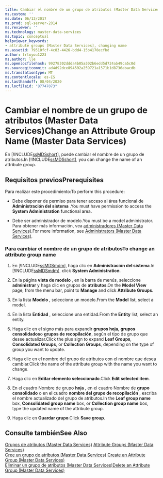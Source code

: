 ```yaml
---
title: Cambiar el nombre de un grupo de atributos (Master Data Services) | Microsoft Docs
ms.custom: ''
ms.date: 06/13/2017
ms.prod: sql-server-2014
ms.reviewer: ''
ms.technology: master-data-services
ms.topic: conceptual
helpviewer_keywords:
- attribute groups [Master Data Services], changing name
ms.assetid: 79510fcf-4c83-4426-bdd4-15b4170ecfbd
author: lrtoyou1223
ms.author: lle
ms.openlocfilehash: 99278302ddda4b05a302b6edd5d724ab49ca5c0d
ms.sourcegitcommit: ad4d92dce894592a259721a1571b1d8736abacdb
ms.translationtype: MT
ms.contentlocale: es-ES
ms.lasthandoff: 08/04/2020
ms.locfileid: "87747073"
---
```

# <a name="change-an-attribute-group-name-master-data-services"></a><span data-ttu-id="c3b41-102">Cambiar el nombre de un grupo de atributos (Master Data Services)</span><span class="sxs-lookup"><span data-stu-id="c3b41-102">Change an Attribute Group Name (Master Data Services)</span></span>
  <span data-ttu-id="c3b41-103">En [!INCLUDE[ssMDSshort](../includes/ssmdsshort-md.md)], puede cambiar el nombre de un grupo de atributos.</span><span class="sxs-lookup"><span data-stu-id="c3b41-103">In [!INCLUDE[ssMDSshort](../includes/ssmdsshort-md.md)], you can change the name of an attribute group.</span></span>  
  
## <a name="prerequisites"></a><span data-ttu-id="c3b41-104">Requisitos previos</span><span class="sxs-lookup"><span data-stu-id="c3b41-104">Prerequisites</span></span>  
 <span data-ttu-id="c3b41-105">Para realizar este procedimiento:</span><span class="sxs-lookup"><span data-stu-id="c3b41-105">To perform this procedure:</span></span>  
  
-   <span data-ttu-id="c3b41-106">Debe disponer de permiso para tener acceso al área funcional de **Administración del sistema** .</span><span class="sxs-lookup"><span data-stu-id="c3b41-106">You must have permission to access the **System Administration** functional area.</span></span>  
  
-   <span data-ttu-id="c3b41-107">Debe ser administrador de modelo.</span><span class="sxs-lookup"><span data-stu-id="c3b41-107">You must be a model administrator.</span></span> <span data-ttu-id="c3b41-108">Para obtener más información, vea [administradores &#40;Master Data Services&#41;](administrators-master-data-services.md).</span><span class="sxs-lookup"><span data-stu-id="c3b41-108">For more information, see [Administrators &#40;Master Data Services&#41;](administrators-master-data-services.md).</span></span>  
  
### <a name="to-change-an-attribute-group-name"></a><span data-ttu-id="c3b41-109">Para cambiar el nombre de un grupo de atributos</span><span class="sxs-lookup"><span data-stu-id="c3b41-109">To change an attribute group name</span></span>  
  
1.  <span data-ttu-id="c3b41-110">En [!INCLUDE[ssMDSmdm](../includes/ssmdsmdm-md.md)], haga clic en **Administración del sistema**.</span><span class="sxs-lookup"><span data-stu-id="c3b41-110">In [!INCLUDE[ssMDSmdm](../includes/ssmdsmdm-md.md)], click **System Administration**.</span></span>  
  
2.  <span data-ttu-id="c3b41-111">En la página **vista de modelo** , en la barra de menús, seleccione **administrar** y haga clic en grupos de **atributos**.</span><span class="sxs-lookup"><span data-stu-id="c3b41-111">On the **Model View** page, from the menu bar, point to **Manage** and click **Attribute Groups**.</span></span>  
  
3.  <span data-ttu-id="c3b41-112">En la lista **Modelo** , seleccione un modelo.</span><span class="sxs-lookup"><span data-stu-id="c3b41-112">From the **Model** list, select a model.</span></span>  
  
4.  <span data-ttu-id="c3b41-113">En la lista **Entidad** , seleccione una entidad.</span><span class="sxs-lookup"><span data-stu-id="c3b41-113">From the **Entity** list, select an entity.</span></span>  
  
5.  <span data-ttu-id="c3b41-114">Haga clic en el signo más para expandir **grupos hoja**, **grupos consolidados**o **grupos de recopilación**, según el tipo de grupo que desee actualizar.</span><span class="sxs-lookup"><span data-stu-id="c3b41-114">Click the plus sign to expand **Leaf Groups**, **Consolidated Groups**, or **Collection Groups**, depending on the type of group you want to update.</span></span>  
  
6.  <span data-ttu-id="c3b41-115">Haga clic en el nombre del grupo de atributos con el nombre que desea cambiar.</span><span class="sxs-lookup"><span data-stu-id="c3b41-115">Click the name of the attribute group with the name you want to change.</span></span>  
  
7.  <span data-ttu-id="c3b41-116">Haga clic en **Editar elemento seleccionado**.</span><span class="sxs-lookup"><span data-stu-id="c3b41-116">Click **Edit selected item**.</span></span>  
  
8.  <span data-ttu-id="c3b41-117">En el cuadro Nombre de grupo **hoja** , en el cuadro Nombre de **grupo consolidado** o en el cuadro **nombre del grupo de recopilación** , escriba el nombre actualizado del grupo de atributos.</span><span class="sxs-lookup"><span data-stu-id="c3b41-117">In the **Leaf group name** box, **Consolidated group name** box, or **Collection group name** box, type the updated name of the attribute group.</span></span>  
  
9. <span data-ttu-id="c3b41-118">Haga clic en **Guardar grupo**.</span><span class="sxs-lookup"><span data-stu-id="c3b41-118">Click **Save group**.</span></span>  
  
## <a name="see-also"></a><span data-ttu-id="c3b41-119">Consulte también</span><span class="sxs-lookup"><span data-stu-id="c3b41-119">See Also</span></span>  
 <span data-ttu-id="c3b41-120">[Grupos de atributos &#40;Master Data Services&#41;](../../2014/master-data-services/attribute-groups-master-data-services.md) </span><span class="sxs-lookup"><span data-stu-id="c3b41-120">[Attribute Groups &#40;Master Data Services&#41;](../../2014/master-data-services/attribute-groups-master-data-services.md) </span></span>  
 <span data-ttu-id="c3b41-121">[Cree un grupo de atributos &#40;Master Data Services&#41;](../../2014/master-data-services/create-an-attribute-group-master-data-services.md) </span><span class="sxs-lookup"><span data-stu-id="c3b41-121">[Create an Attribute Group &#40;Master Data Services&#41;](../../2014/master-data-services/create-an-attribute-group-master-data-services.md) </span></span>  
 [<span data-ttu-id="c3b41-122">Eliminar un grupo de atributos &#40;Master Data Services&#41;</span><span class="sxs-lookup"><span data-stu-id="c3b41-122">Delete an Attribute Group &#40;Master Data Services&#41;</span></span>](../../2014/master-data-services/delete-an-attribute-group-master-data-services.md)  
  
  
